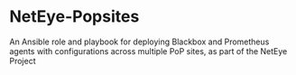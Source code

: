 # NetEye-Popsites
An Ansible role and playbook for deploying Blackbox and Prometheus agents with configurations across multiple PoP sites, as part of the NetEye Project
